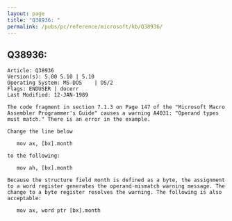 ```yaml
---
layout: page
title: "Q38936: "
permalink: /pubs/pc/reference/microsoft/kb/Q38936/
---
```


## Q38936: 

	Article: Q38936
	Version(s): 5.00 5.10 | 5.10
	Operating System: MS-DOS    | OS/2
	Flags: ENDUSER | docerr
	Last Modified: 12-JAN-1989
	
	The code fragment in section 7.1.3 on Page 147 of the "Microsoft Macro
	Assembler Programmer's Guide" causes a warning A4031: "Operand types
	must match." There is an error in the example.
	
	Change the line below
	
	   mov ax, [bx].month
	
	to the following:
	
	   mov ah, [bx].month
	
	Because the structure field month is defined as a byte, the assignment
	to a word register generates the operand-mismatch warning message. The
	change to a byte register resolves the warning. The following is also
	acceptable:
	
	   mov ax, word ptr [bx].month
